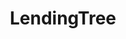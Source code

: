 ---
facebook: https://facebook.com/LendingTree
googleplus: https://plus.google.com/+lendingtree
instagram: https://instagram.com/LendingTree
logohandle: lendingtree
pinterest: https://pinterest.com/lendingtree
sort: lendingtree
title: LendingTree
twitter: https://x.com/LendingTree
website: https://www.lendingtree.com/
youtube: https://youtube.com/user/lendingtree
---